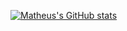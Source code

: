 [![Matheus's GitHub stats](https://github-readme-stats.vercel.app/api?username=MatheusRocha)](https://github.com/MatheusRocha/github-readme-stats)
